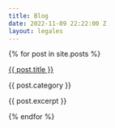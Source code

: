 ```yaml
---
title: Blog
date: 2022-11-09 22:22:00 Z
layout: legales
---
```


<section>

<div class="blog">
  {% for post in site.posts %}
    <div class="blogSingle">
        <img src="{{post.hero.image}}" alt="">
        <p class="blogTitle"><a href="{{ post.url }}">{{ post.title }}</a></p>
        <p class="blogCategory">{{ post.category }}</p>
        <p>{{ post.excerpt }}</p>
    </div>
  {% endfor %}
</div>

</section>